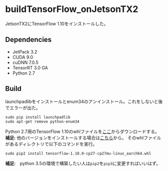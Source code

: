 # buildTensorFlow_onJetsonTX2
JetsonTX2にTensorFlow 1.10をインストールした。

## Dependencies
* JetPack 3.2
* CUDA 9.0
* cuDNN 7.0.5
* TensorRT 3.0 GA
* Python 2.7

## Build
launchpadlibをインストールとenum34のアンインストール。これをしないと後でエラーが出た。
```
sudo pip install launchpadlib
sudo apt-get remove python-enum34
```
Python 2.7用のTensorFlow 1.10のwhlファイルを[ここ](https://nvidia.app.box.com/v/TF1100-Py27-wTRT)からダウンロードする。
**補足:** 他のバージョンをインストールする場合は[こちら](https://devtalk.nvidia.com/default/topic/1031300/jetson-tx2/tensorflow-1-11-0-wheel-with-jetpack-3-3/1)から。
そのwhlファイルがあるディレクトリで以下のコマンドを実行。
```
sudo pip2 install tensorflow-1.10.0-cp27-cp27mu-linux_aarch64.whl
```
**補足:**　python 3.5の環境で構築したい人は``pip2``を``pip3``に変更すればいいはず。


